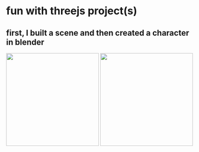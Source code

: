 # fun with threejs project(s)

## first, I built a scene and then created a character in blender
<img src="https://github.com/nguyenchloet/threejs/blob/master/CatKeyControlsPreview.mov" height=250px>
<img src="https://github.com/nguyenchloet/threejs/blob/master/CatOnWorldPreview.mov" height=250px>
